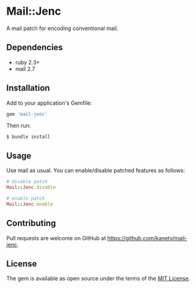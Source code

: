 # Mail::Jenc

A mail patch for encoding conventional mail.

## Dependencies

* ruby 2.3+
* mail 2.7

## Installation

Add to your application's Gemfile:

```ruby
gem 'mail-jenc'
```

Then run:

    $ bundle install

## Usage

Use mail as usual. You can enable/disable patched features as follows:

```ruby
# disable patch
Mail::Jenc.disable

# enable patch
Mail::Jenc.enable
```

## Contributing

Pull requests are welcome on GitHub at https://github.com/kanety/mail-jenc.

## License

The gem is available as open source under the terms of the [MIT License](http://opensource.org/licenses/MIT).
